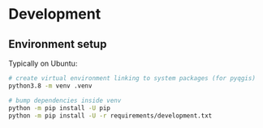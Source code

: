 # Development

## Environment setup

Typically on Ubuntu:

```bash
# create virtual environment linking to system packages (for pyqgis)
python3.8 -m venv .venv

# bump dependencies inside venv
python -m pip install -U pip
python -m pip install -U -r requirements/development.txt
```
